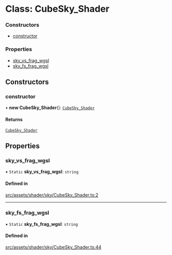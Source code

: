 # Class: CubeSky\_Shader

### Constructors

- [constructor](CubeSky_Shader.md#constructor)

### Properties

- [sky\_vs\_frag\_wgsl](CubeSky_Shader.md#sky_vs_frag_wgsl)
- [sky\_fs\_frag\_wgsl](CubeSky_Shader.md#sky_fs_frag_wgsl)

## Constructors

### constructor

• **new CubeSky_Shader**(): [`CubeSky_Shader`](CubeSky_Shader.md)

#### Returns

[`CubeSky_Shader`](CubeSky_Shader.md)

## Properties

### sky\_vs\_frag\_wgsl

▪ `Static` **sky\_vs\_frag\_wgsl**: `string`

#### Defined in

[src/assets/shader/sky/CubeSky_Shader.ts:2](https://github.com/Orillusion/orillusion/blob/main/src/assets/shader/sky/CubeSky_Shader.ts#L2)

___

### sky\_fs\_frag\_wgsl

▪ `Static` **sky\_fs\_frag\_wgsl**: `string`

#### Defined in

[src/assets/shader/sky/CubeSky_Shader.ts:44](https://github.com/Orillusion/orillusion/blob/main/src/assets/shader/sky/CubeSky_Shader.ts#L44)
